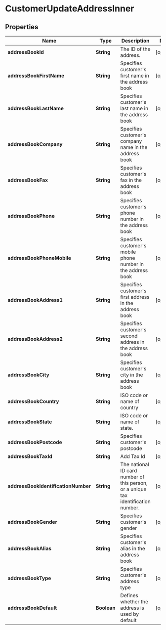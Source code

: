 

# CustomerUpdateAddressInner

## Properties

Name | Type | Description | Notes
------------ | ------------- | ------------- | -------------
**addressBookId** | **String** | The ID of the address. |  [optional]
**addressBookFirstName** | **String** | Specifies customer&#39;s first name in the address book |  [optional]
**addressBookLastName** | **String** | Specifies customer&#39;s last name in the address book |  [optional]
**addressBookCompany** | **String** | Specifies customer&#39;s company name in the address book |  [optional]
**addressBookFax** | **String** | Specifies customer&#39;s fax in the address book |  [optional]
**addressBookPhone** | **String** | Specifies customer&#39;s phone number in the address book |  [optional]
**addressBookPhoneMobile** | **String** | Specifies customer&#39;s mobile phone number in the address book |  [optional]
**addressBookAddress1** | **String** | Specifies customer&#39;s first address in the address book |  [optional]
**addressBookAddress2** | **String** | Specifies customer&#39;s second address in the address book |  [optional]
**addressBookCity** | **String** | Specifies customer&#39;s city in the address book |  [optional]
**addressBookCountry** | **String** | ISO code or name of country |  [optional]
**addressBookState** | **String** | ISO code or name of state. |  [optional]
**addressBookPostcode** | **String** | Specifies customer&#39;s postcode |  [optional]
**addressBookTaxId** | **String** | Add Tax Id |  [optional]
**addressBookIdentificationNumber** | **String** | The national ID card number of this person, or a unique tax identification number. |  [optional]
**addressBookGender** | **String** | Specifies customer&#39;s gender |  [optional]
**addressBookAlias** | **String** | Specifies customer&#39;s alias in the address book |  [optional]
**addressBookType** | **String** | Specifies customer&#39;s address type |  [optional]
**addressBookDefault** | **Boolean** | Defines whether the address is used by default |  [optional]




